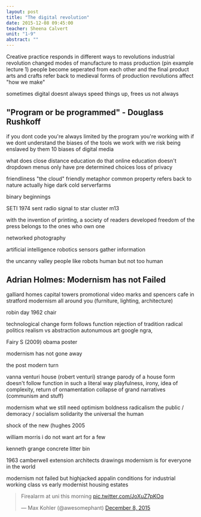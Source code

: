 ```yaml
---
layout: post
title: "The digital revolution"
date: 2015-12-08 09:45:00
teacher: Sheena Calvert
unit: "1-9"
abstract: ""
---
```


Creative practice responds in different ways to revolutions
industrial revolution
changed modes of manufacture to mass production (pin example lecture 1)
people become seperated from each other and the final product
arts and crafts refer back to medieval forms of production
revolutions affect "how we make"

sometimes digital doesnt always speed things up, frees us not always

## "Program or be programmed" - Douglass Rushkoff

if you dont code you're always limited by the program you're working with
if we dont understand the biases of the tools we work with we risk being enslaved by them
10 biases of digital media

what does close distance education do that online education doesn't
dropdown menus only have pre determined choices
loss of privacy

friendliness
"the cloud" friendly metaphor
common property
refers back to nature
actually hige dark cold serverfarms

binary beginnings

SETI 1974 sent radio signal to star cluster m13

with the invention of printing, a society of readers developed
freedom of the press belongs to the ones who own one

networked photography

artificial intelligence
robotics
sensors gather information

the uncanny valley
people like robots human but not too human

## Adrian Holmes: Modernism has not Failed

galliard homes capital towers promotional video
marks and spencers cafe in stratford
modernism all around you (furniture, lighting, architecture)

robin day 1962 chair

technological change
form follows function
rejection of tradition
radical politics
realism vs abstraction
autonumous art
google ngra,

Fairy S (2009) obama poster

modernism has not gone away

the post modern turn

vanna venturi house (robert venturi)
strange parody of a house
form doesn't follow function in such a literal way
playfulness, irony, idea of complexity, return of ornamentation
collapse of grand narratives (communism and stuff)

modernism what we still need
optimism
boldness
radicalism
the public / demoracy / socialism
solidarity
the universal
the human

shock of the new (hughes 2005

william morris i do not want art for a few

kenneth grange concrete litter bin

1963 camberwell extension architects drawings
modernism is for everyone in the world

modernism not failed but highjacked
appalin conditions for industrial working class
vs early modernist housing estates

<blockquote class="twitter-tweet" lang="en"><p lang="en" dir="ltr">Firealarm at uni this morning <a href="https://t.co/JoXuZ7pKOq">pic.twitter.com/JoXuZ7pKOq</a></p>&mdash; Max Kohler (@awesomephant) <a href="https://twitter.com/awesomephant/status/674205803054817280">December 8, 2015</a></blockquote>
<script async src="//platform.twitter.com/widgets.js" charset="utf-8"></script>
